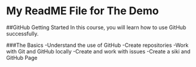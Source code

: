 # My ReadME File for The Demo

##GitHub Getting Started
In this course, you will learn how to use GitHub successfully.

###The Basics
-Understand the use of GitHub
-Create repositories
-Work with Git and GitHub locally
-Create and work with issues
-Create a siki and GitHub Page
